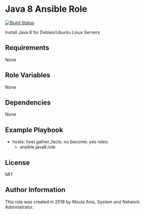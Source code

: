 # Java 8 Ansible Role

[![Build Status](https://travis-ci.org/anismoula/ansible.java8.role.svg?branch=master)](https://travis-ci.org/anismoula/ansible.java8.role)

Install Java 8 for Debian/Ubuntu Linux Servers

## Requirements


None

## Role Variables

None

## Dependencies

None

## Example Playbook

  - hosts: host
    gather_facts: no
    become: yes
    roles:
      - ansible.java8.role

## License

MIT

## Author Information

This role was created in 2018 by Moula Anis, System and Network Administrator.

